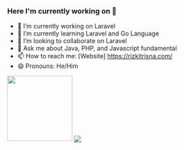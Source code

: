 ### Here I'm currently working on 👋

- 🔭 I’m currently working on Laravel
- 🌱 I’m currently learning Laravel and Go Language
- 👯 I’m looking to collaborate on Laravel 
- 💬 Ask me about Java, PHP, and Javascript fundamental
- 📫 How to reach me: [Website] https://rizkitrisna.com/
- 😄 Pronouns: He/Him

<img height="150em" src="https://github-readme-stats.vercel.app/api?username=RizkiTrisna&show_icons=true&hide_border=true&&count_private=true&include_all_commits=true" />
<img align="center" src="https://github-readme-stats.vercel.app/api/top-langs/?username=RizkiTrisna&layout=compact&theme=buefy&hide_border=true" /></a>
